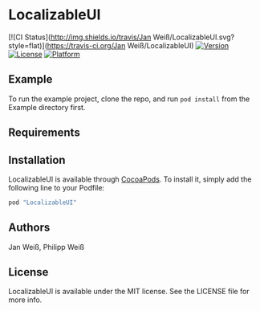 # LocalizableUI

[![CI Status](http://img.shields.io/travis/Jan Weiß/LocalizableUI.svg?style=flat)](https://travis-ci.org/Jan Weiß/LocalizableUI)
[![Version](https://img.shields.io/cocoapods/v/LocalizableUI.svg?style=flat)](http://cocoapods.org/pods/LocalizableUI)
[![License](https://img.shields.io/cocoapods/l/LocalizableUI.svg?style=flat)](http://cocoapods.org/pods/LocalizableUI)
[![Platform](https://img.shields.io/cocoapods/p/LocalizableUI.svg?style=flat)](http://cocoapods.org/pods/LocalizableUI)

## Example

To run the example project, clone the repo, and run `pod install` from the Example directory first.

## Requirements

## Installation

LocalizableUI is available through [CocoaPods](http://cocoapods.org). To install
it, simply add the following line to your Podfile:

```ruby
pod "LocalizableUI"
```

## Authors

Jan Weiß, Philipp Weiß

## License

LocalizableUI is available under the MIT license. See the LICENSE file for more info.
